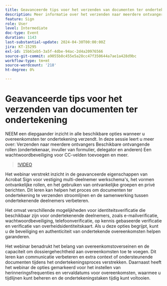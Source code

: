 ```yaml
---
title: Geavanceerde tips voor het verzenden van documenten ter ondertekening
description: Meer informatie over het verzenden naar meerdere ontvangers. Beschikbare rollen voor ontvangers (ondertekenaar, invuller van formulier, delegator en anderen) Een wachtwoordbeveiliging voor CC-velden toevoegen en meer.
feature: Sign
role: User
level: Intermediate
doc-type: Event
duration: 1143
last-substantial-update: 2024-04-30T00:00:00Z
jira: KT-15295
exl-id: 15b61eb5-3a5f-4dbe-94ac-2d4a20976566
source-git-commit: a9055b8c455e5a28cc47f350644a7ae1a428d9bc
workflow-type: tm+mt
source-wordcount: '218'
ht-degree: 0%

---
```


# Geavanceerde tips voor het verzenden van documenten ter ondertekening

NEEM een diepgaander inzicht in alle beschikbare opties wanneer u overeenkomsten ter ondertekening verzendt. In deze sessie leert u meer over: Verzenden naar meerdere ontvangers Beschikbare ontvangende rollen (ondertekenaar, invuller van formulier, delegator en anderen) Een wachtwoordbeveiliging voor CC-velden toevoegen en meer.

>[!VIDEO](https://video.tv.adobe.com/v/3454886/?learn=on&captions=dut)

Het webinar verstrekt inzicht in de geavanceerde eigenschappen van Acrobat Sign voor vestiging multi-deelnemer werkschema&#39;s, het vormen ontvankelijke rollen, en het gebruiken van ontvankelijke groepen en privé berichten. Dit leren kan helpen het proces om documenten ter ondertekening te verzenden stroomlijnen en de samenwerking tussen ondertekenende deelnemers verbeteren.

Het omvat verschillende mogelijkheden voor identiteitsverificatie die beschikbaar zijn voor ondertekenende deelnemers, zoals e-mailverificatie, wachtwoordbeveiliging, telefoonverificatie, op kennis gebaseerde verificatie en verificatie van overheidsidentiteitskaart. Als u deze opties begrijpt, kunt u de beveiliging en authenticiteit van ondertekende overeenkomsten helpen garanderen.

Het webinar benadrukt het belang van overeenkomstoverseinen en de capaciteit om dossiergehechtheid aan overeenkomsten toe te voegen. Dit leren kan communicatie verbeteren en extra context of ondersteunende documenten tijdens het ondertekeningsproces verstrekken. Daarnaast heeft het webinar de opties gemarkeerd voor het instellen van herinneringsfrequenties en vervaldatums voor overeenkomsten, waarmee u tijdlijnen kunt beheren en de ondertekeningstaken tijdig kunt voltooien.
